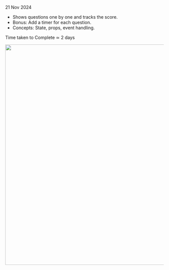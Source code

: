 21 Nov 2024

- Shows questions one by one and tracks the score.
- Bonus: Add a timer for each question.
- Concepts: State, props, event handling.

Time taken to Complete ≃ 2 days

<img src='https://github.com/user-attachments/assets/b7a1a6e7-8946-49a2-b030-6ecb59af9810' width='700'/>